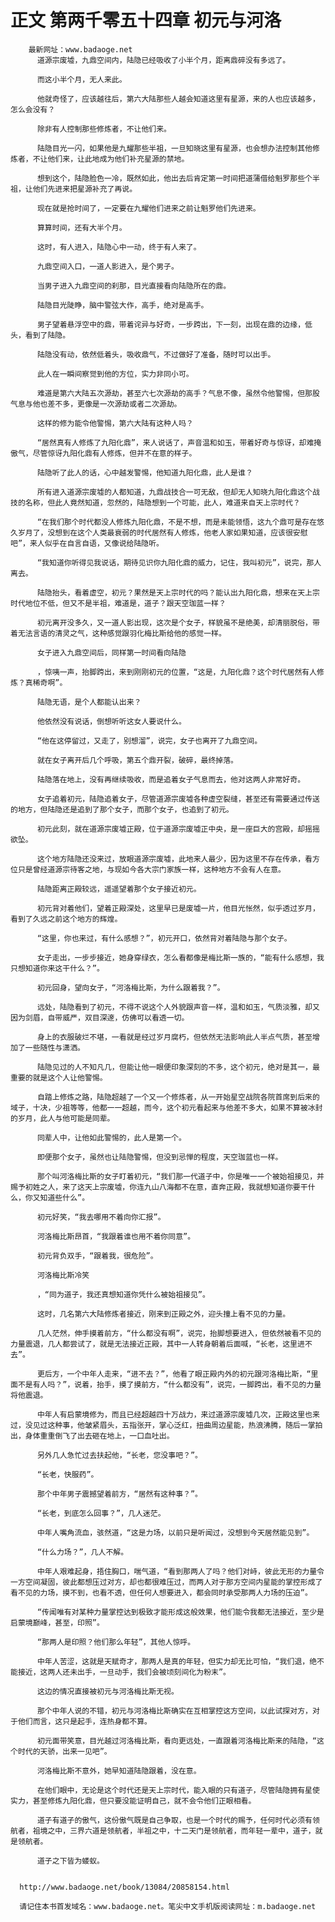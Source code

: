 # 正文 第两千零五十四章 初元与河洛
        最新网址：www.badaoge.net
          道源宗废墟，九鼎空间内，陆隐已经吸收了小半个月，距离鼎碎没有多远了。
      
          而这小半个月，无人来此。
      
          他就奇怪了，应该越往后，第六大陆那些人越会知道这里有星源，来的人也应该越多，怎么会没有？
      
          除非有人控制那些修炼者，不让他们来。
      
          陆隐目光一闪，如果他是九耀那些半祖，一旦知晓这里有星源，也会想办法控制其他修炼者，不让他们来，让此地成为他们补充星源的禁地。
      
          想到这个，陆隐脸色一冷，既然如此，他出去后肯定第一时间把道蒲借给魁罗那些个半祖，让他们先进来把星源补充了再说。
      
          现在就是抢时间了，一定要在九耀他们进来之前让魁罗他们先进来。
      
          算算时间，还有大半个月。
      
          这时，有人进入，陆隐心中一动，终于有人来了。
      
          九鼎空间入口，一道人影进入，是个男子。
      
          当男子进入九鼎空间的刹那，目光直接看向陆隐所在的鼎。
      
          陆隐目光陡睁，脑中警弦大作，高手，绝对是高手。
      
          男子望着悬浮空中的鼎，带着诧异与好奇，一步跨出，下一刻，出现在鼎的边缘，低头，看到了陆隐。
      
          陆隐没有动，依然低着头，吸收鼎气，不过做好了准备，随时可以出手。
      
          此人在一瞬间察觉到他的方位，实力非同小可。
      
          难道是第六大陆五次源劫，甚至六七次源劫的高手？气息不像，虽然令他警惕，但那股气息与他也差不多，更像是一次源劫或者二次源劫。
      
          这样的修为能令他警惕，第六大陆有这种人吗？
      
          “居然真有人修炼了九阳化鼎”，来人说话了，声音温和如玉，带着好奇与惊讶，却难掩傲气，尽管惊讶九阳化鼎有人修炼，但并不在意的样子。
      
          陆隐听了此人的话，心中越发警惕，他知道九阳化鼎，此人是谁？
      
          所有进入道源宗废墟的人都知道，九鼎战技合一可无敌，但却无人知晓九阳化鼎这个战技的名称，但此人竟然知道，忽然的，陆隐想到一个可能，此人，难道来自天上宗时代？
      
          “在我们那个时代都没人修炼九阳化鼎，不是不想，而是未能领悟，这九个鼎可是存在悠久岁月了，没想到在这个人类最衰弱的时代居然有人修炼，他老人家如果知道，应该很安慰吧”，来人似乎在自言自语，又像说给陆隐听。
      
          “我知道你听得见我说话，期待见识你九阳化鼎的威力，记住，我叫初元”，说完，那人离去。
      
          陆隐抬头，看着虚空，初元？果然是天上宗时代的吗？能认出九阳化鼎，想来在天上宗时代地位不低，但又不是半祖，难道是，道子？跟天空珈蓝一样？
      
          初元离开没多久，又一道人影出现，这次是个女子，样貌虽不是绝美，却清丽脱俗，带着无法言语的清灵之气，这种感觉跟羽化梅比斯给他的感觉一样。
      
          女子进入九鼎空间后，同样第一时间看向陆隐
      
          ，惊咦一声，抬脚跨出，来到刚刚初元的位置，“这是，九阳化鼎？这个时代居然有人修炼？真稀奇啊”。
      
          陆隐无语，是个人都能认出来？
      
          他依然没有说话，倒想听听这女人要说什么。
      
          “他在这停留过，又走了，别想溜”，说完，女子也离开了九鼎空间。
      
          就在女子离开后几个呼吸，第五个鼎开裂，破碎，最终掉落。
      
          陆隐落在地上，没有再继续吸收，而是追着女子气息而去，他对这两人非常好奇。
      
          女子追着初元，陆隐追着女子，尽管道源宗废墟各种虚空裂缝，甚至还有需要通过传送的地方，但陆隐还是追到了那个女子，而那个女子，也追到了初元。
      
          初元此刻，就在道源宗废墟正殿，位于道源宗废墟正中央，是一座巨大的宫殿，却摇摇欲坠。
      
          这个地方陆隐还没来过，放眼道源宗废墟，此地来人最少，因为这里不存在传承，看方位只是曾经道源宗待客之地，与现如今各大宗门家族一样，这种地方不会有人在意。
      
          陆隐距离正殿较远，遥遥望着那个女子接近初元。
      
          初元背对着他们，望着正殿深处，这里早已是废墟一片，他目光怅然，似乎透过岁月，看到了久远之前这个地方的辉煌。
      
          “这里，你也来过，有什么感想？”，初元开口，依然背对着陆隐与那个女子。
      
          女子走出，一步步接近，她身穿绿衣，怎么看都像是梅比斯一族的，“能有什么感想，我只想知道你来这干什么？”。
      
          初元回身，望向女子，“河洛梅比斯，为什么跟着我？”。
      
          远处，陆隐看到了初元，不得不说这个人外貌跟声音一样，温和如玉，气质淡雅，却又因为剑眉，自带威严，双目深邃，仿佛可以看透一切。
      
          身上的衣服破烂不堪，一看就是经过岁月腐朽，但依然无法影响此人半点气质，甚至增加了一些随性与潇洒。
      
          陆隐见过的人不知凡几，但能让他一眼便印象深刻的不多，这个初元，绝对是其一，最重要的就是这个人让他警惕。
      
          自踏上修炼之路，陆隐超越了一个又一个修炼者，从一开始星空战院各院首席到后来的域子，十决，少祖等等，他都一一超越，而今，这个初元看起来与他差不多大，如果不算被冰封的岁月，此人与他可能是同辈。
      
          同辈人中，让他如此警惕的，此人是第一个。
      
          即便那个女子，虽然也让陆隐警惕，但没到忌惮的程度，天空珈蓝也一样。
      
          那个叫河洛梅比斯的女子盯着初元，“我们那一代道子中，你是唯一一个被始祖接见，并赐予初姓之人，来了这天上宗废墟，你连九山八海都不在意，直奔正殿，我就想知道你要干什么，你又知道些什么”。
      
          初元好笑，“我去哪用不着向你汇报”。
      
          河洛梅比斯昂首，“我跟着谁也用不着你同意”。
      
          初元背负双手，“跟着我，很危险”。
      
          河洛梅比斯冷笑
      
          ，“同为道子，我还真想知道你凭什么被始祖接见”。
      
          这时，几名第六大陆修炼者接近，刚来到正殿之外，迎头撞上看不见的力量。
      
          几人茫然，伸手摸着前方，“什么都没有啊”，说完，抬脚想要进入，但依然被看不见的力量震退，几人都尝试了，就是无法接近正殿，其中一人转身朝着后面喊，“长老，这里进不去”。
      
          更后方，一个中年人走来，“进不去？”，他看了眼正殿内外的初元跟河洛梅比斯，“里面不是有人吗？”，说着，抬手，摸了摸前方，“什么都没有”，说完，一脚跨出，看不见的力量将他震退。
      
          中年人有启蒙境修为，而且已经超越四十万战力，来过道源宗废墟几次，正殿这里也来过，没见过这种事，他皱紧眉头，五指张开，掌心泛红，扭曲周边星能，热浪沸腾，随后一掌拍出，身体重重倒飞了出去砸在地上，一口血吐出。
      
          另外几人急忙过去扶起他，“长老，您没事吧？”。
      
          “长老，快服药”。
      
          那个中年男子震撼望着前方，“居然有这种事？”。
      
          “长老，到底怎么回事？”，几人迷茫。
      
          中年人嘴角流血，骇然道，“这是力场，以前只是听闻过，没想到今天居然能见到”。
      
          “什么力场？”，几人不解。
      
          中年人艰难起身，捂住胸口，喘气道，“看到那两人了吗？他们对峙，彼此无形的力量令一方空间凝固，彼此都想压过对方，却也都很难压过，而两人对于那方空间内星能的掌控形成了看不见的力场，摸不到，也看不透，但任何人想要进入，都会同时承受那两人力场的压迫”。
      
          “传闻唯有对某种力量掌控达到极致才能形成这般效果，他们能令我都无法接近，至少是启蒙境巅峰，甚至，印照”。
      
          “那两人是印照？他们那么年轻”，其他人惊呼。
      
          中年人苦涩，这就是天赋奇才，那两人是真的年轻，但实力却无比可怕，“我们退，绝不能接近，这两人还未出手，一旦动手，我们会被顷刻间化为粉末”。
      
          这边的情况直接被初元与河洛梅比斯无视。
      
          那个中年人说的不错，初元与河洛梅比斯确实在互相掌控这方空间，以此试探对方，对于他们而言，这只是起手，连热身都不算。
      
          初元面带笑意，目光越过河洛梅比斯，看向更远处，一直跟着河洛梅比斯来的陆隐，“这个时代的天骄，出来一见吧”。
      
          河洛梅比斯不意外，她早知道陆隐跟着，没在意。
      
          在他们眼中，无论是这个时代还是天上宗时代，能入眼的只有道子，尽管陆隐拥有星使实力，甚至修炼九阳化鼎，但只要没能证明自己，就不会令他们正眼相看。
      
          道子有道子的傲气，这份傲气既是自己争取，也是一个时代的赐予，任何时代必须有领航者，祖境之中，三界六道是领航者，半祖之中，十二天门是领航者，而年轻一辈中，道子，就是领航者。
      
          道子之下皆为蝼蚁。
      
      
      http://www.badaoge.net/book/13084/20858154.html
      
      请记住本书首发域名：www.badaoge.net。笔尖中文手机版阅读网址：m.badaoge.net
